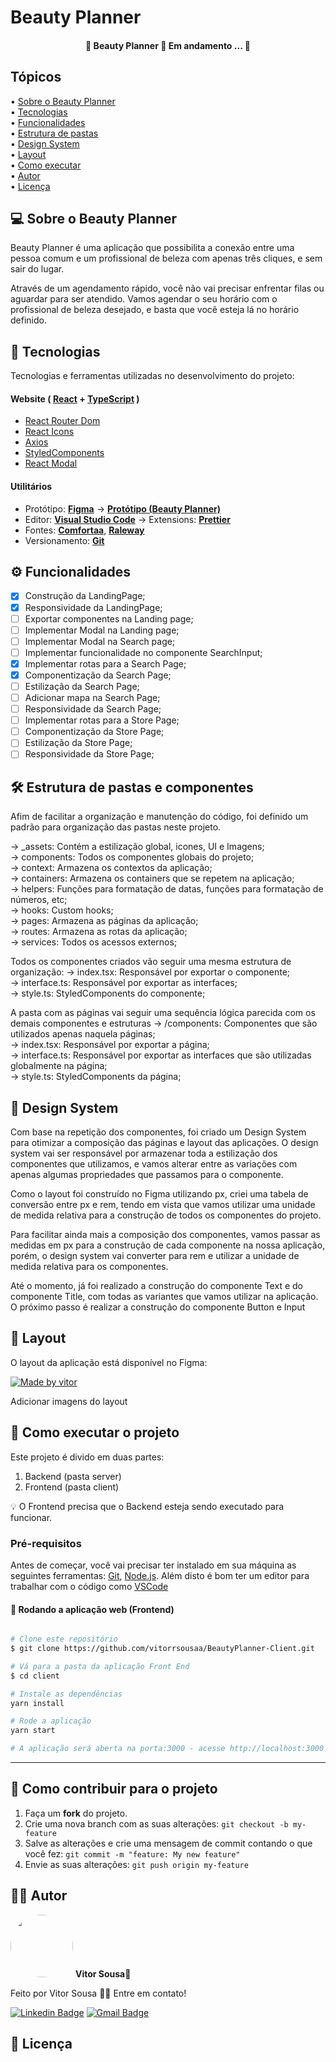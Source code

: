 # Beauty Planner

<h4 align="center"> 
	🚧  Beauty Planner 🚀 Em andamento ... 🚧
</h4>

## Tópicos

<div>
 • <a href="#-sobre-o-beauty-panner">Sobre o Beauty Planner</a> </br>
 • <a href="#-tecnologias">Tecnologias</a> </br>
 • <a href="#-funcionalidades">Funcionalidades</a> </br>
 • <a href="#-estrutura-de-pastas">Estrutura de pastas</a> </br>
 • <a href="#-design-system">Design System</a> </br>
 • <a href="#-layout">Layout</a> </br>
 • <a href="#-como-executar-o-projeto">Como executar</a> </br>
 • <a href="#-autor">Autor</a> </br>
 • <a href="#user-content--licença">Licença</a></br>
</div>

## 💻 Sobre o Beauty Planner

Beauty Planner é uma aplicação que possibilita a conexão entre uma pessoa comum e um profissional de beleza com apenas três cliques, e sem sair do lugar.

Através de um agendamento rápido, você não vai precisar enfrentar filas ou aguardar para ser atendido. Vamos agendar o seu horário com o profissional de beleza desejado, e basta que você esteja lá no horário definido.

## 🚀 Tecnologias

Tecnologias e ferramentas utilizadas no desenvolvimento do projeto:

#### **Website** ( [React](https://reactjs.org/) + [TypeScript](https://www.typescriptlang.org/) )

- [React Router Dom](https://github.com/ReactTraining/react-router/tree/master/packages/react-router-dom)
- [React Icons](https://react-icons.github.io/react-icons/)
- [Axios](https://github.com/axios/axios)
- [StyledComponents](https://styled-components.com/)
- [React Modal](https://reactcommunity.org/react-modal/)

#### **Utilitários**

- Protótipo: **[Figma](https://www.figma.com/)** → **[Protótipo (Beauty Planner)](https://www.figma.com/file/RCA3Kw60C7dz7vS8MNrJLE/Beauty-Planner)**
- Editor: **[Visual Studio Code](https://code.visualstudio.com/)** → Extensions: **[Prettier](https://prettier.io/)**
- Fontes: **[Comfortaa](https://fonts.google.com/specimen/Comfortaa?query=comforta)**, **[Raleway](https://fonts.google.com/specimen/Raleway?query=raleway)**
- Versionamento: **[Git](https://git-scm.com)**

## ⚙️ Funcionalidades

- [x] Construção da LandingPage;
- [x] Responsividade da LandingPage;
- [ ] Exportar componentes na Landing page;
- [ ] Implementar Modal na Landing page;
- [ ] Implementar Modal na Search page;
- [ ] Implementar funcionalidade no componente SearchInput;
- [x] Implementar rotas para a Search Page;
- [x] Componentização da Search Page;
- [ ] Estilização da Search Page;
- [ ] Adicionar mapa na Search Page;
- [ ] Responsividade da Search Page;
- [ ] Implementar rotas para a Store Page;
- [ ] Componentização da Store Page;
- [ ] Estilização da Store Page;
- [ ] Responsividade da Store Page;

## 🛠 Estrutura de pastas e componentes

Afim de facilitar a organização e manutenção do código, foi definido um padrão para organização das pastas neste projeto.

→ \_assets: Contém a estilização global, icones, UI e Imagens; <br />
→ components: Todos os componentes globais do projeto; <br />
→ context: Armazena os contextos da aplicação; <br />
→ containers: Armazena os containers que se repetem na aplicação; <br />
→ helpers: Funções para formatação de datas, funções para formatação de números, etc; <br />
→ hooks: Custom hooks; <br />
→ pages: Armazena as páginas da aplicação; <br />
→ routes: Armazena as rotas da aplicação; <br />
→ services: Todos os acessos externos; <br />

Todos os componentes criados vão seguir uma mesma estrutura de organização:
→ index.tsx: Responsável por exportar o componente; <br />
→ interface.ts: Responsável por exportar as interfaces; <br />
→ style.ts: StyledComponents do componente; <br />

A pasta com as páginas vai seguir uma sequência lógica parecida com os demais componentes e estruturas
→ /components: Componentes que são utilizados apenas naquela páginas; <br />
→ index.tsx: Responsável por exportar a página; <br />
→ interface.ts: Responsável por exportar as interfaces que são utilizadas globalmente na página; <br />
→ style.ts: StyledComponents da página; <br />

## 🎨 Design System

Com base na repetição dos componentes, foi criado um Design System para otimizar a composição das páginas e layout das aplicações. O design system vai ser responsável por armazenar toda a estilização dos componentes que utilizamos, e vamos alterar entre as variações com apenas algumas propriedades que passamos para o componente.

Como o layout foi construído no Figma utilizando px, criei uma tabela de conversão entre px e rem, tendo em vista que vamos utilizar uma unidade de medida relativa para a construção de todos os componentes do projeto.

Para facilitar ainda mais a composição dos componentes, vamos passar as medidas em px para a construção de cada componente na nossa aplicação, porém, o design system vai converter para rem e utilizar a unidade de medida relativa para os componentes.

Até o momento, já foi realizado a construção do componente Text e do componente Title, com todas as variantes que vamos utilizar na aplicação. O próximo passo é realizar a construção do componente Button e Input

## 🎨 Layout

O layout da aplicação está disponível no Figma:

<a href="https://www.figma.com/file/RCA3Kw60C7dz7vS8MNrJLE/Beauty-Planner">
  <img alt="Made by vitor" src="https://img.shields.io/badge/Acessar%20Layout%20-Figma-%2304D361">
</a>

Adicionar imagens do layout

## 🚀 Como executar o projeto

Este projeto é divido em duas partes:

1. Backend (pasta server)
2. Frontend (pasta client)

💡 O Frontend precisa que o Backend esteja sendo executado para funcionar.

### Pré-requisitos

Antes de começar, você vai precisar ter instalado em sua máquina as seguintes ferramentas:
[Git](https://git-scm.com), [Node.js](https://nodejs.org/en/).
Além disto é bom ter um editor para trabalhar com o código como [VSCode](https://code.visualstudio.com/)

#### 🧭 Rodando a aplicação web (Frontend)

```bash

# Clone este repositório
$ git clone https://github.com/vitorrsousaa/BeautyPlanner-Client.git

# Vá para a pasta da aplicação Front End
$ cd client

# Instale as dependências
yarn install

# Rode a aplicação
yarn start

# A aplicação será aberta na porta:3000 - acesse http://localhost:3000

```

---

## 💪 Como contribuir para o projeto

1. Faça um **fork** do projeto.
2. Crie uma nova branch com as suas alterações: `git checkout -b my-feature`
3. Salve as alterações e crie uma mensagem de commit contando o que você fez: `git commit -m "feature: My new feature"`
4. Envie as suas alterações: `git push origin my-feature`

## 🧑🏻 Autor

 <img style="border-radius: 50%;" src="https://avatars.githubusercontent.com/u/94024958?v=4" width="100px;" alt=""/>
 <b>Vitor Sousa</b>🚀
<br />

Feito por Vitor Sousa 👋🏻 Entre em contato!

[![Linkedin Badge](https://img.shields.io/badge/-Vitor%20Sousa-ff512f?style=flat-square&logo=Linkedin&logoColor=white&link=https://www.linkedin.com/in/vitorr-sousaa//)](https://www.linkedin.com/in/vitorr-sousaa//)
[![Gmail Badge](https://img.shields.io/badge/-v.sousa.cf@gmail.com-c14438?style=flat-square&logo=Gmail&logoColor=white&link=mailto:v.sousa.cf@gmail.com)](mailto:v.sousa.cf@gmail.com)

## 📝 Licença
